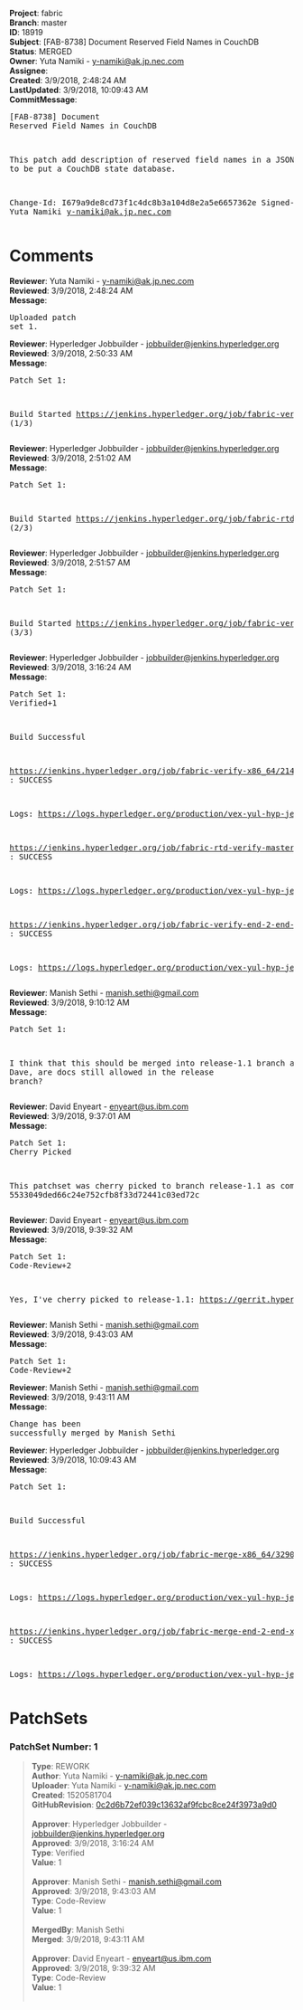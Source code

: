 <strong>Project</strong>: fabric<br><strong>Branch</strong>: master<br><strong>ID</strong>: 18919<br><strong>Subject</strong>: [FAB-8738] Document Reserved Field Names in CouchDB<br><strong>Status</strong>: MERGED<br><strong>Owner</strong>: Yuta Namiki - y-namiki@ak.jp.nec.com<br><strong>Assignee</strong>:<br><strong>Created</strong>: 3/9/2018, 2:48:24 AM<br><strong>LastUpdated</strong>: 3/9/2018, 10:09:43 AM<br><strong>CommitMessage</strong>:<br><pre>[FAB-8738] Document Reserved Field Names in CouchDB

This patch add description of reserved field names in a JSON
document to be put a CouchDB state database.

Change-Id: I679a9de8cd73f1c4dc8b3a104d8e2a5e6657362e
Signed-off-by: Yuta Namiki <y-namiki@ak.jp.nec.com>
</pre><h1>Comments</h1><strong>Reviewer</strong>: Yuta Namiki - y-namiki@ak.jp.nec.com<br><strong>Reviewed</strong>: 3/9/2018, 2:48:24 AM<br><strong>Message</strong>: <pre>Uploaded patch set 1.</pre><strong>Reviewer</strong>: Hyperledger Jobbuilder - jobbuilder@jenkins.hyperledger.org<br><strong>Reviewed</strong>: 3/9/2018, 2:50:33 AM<br><strong>Message</strong>: <pre>Patch Set 1:

Build Started https://jenkins.hyperledger.org/job/fabric-verify-x86_64/21400/ (1/3)</pre><strong>Reviewer</strong>: Hyperledger Jobbuilder - jobbuilder@jenkins.hyperledger.org<br><strong>Reviewed</strong>: 3/9/2018, 2:51:02 AM<br><strong>Message</strong>: <pre>Patch Set 1:

Build Started https://jenkins.hyperledger.org/job/fabric-rtd-verify-master/324/ (2/3)</pre><strong>Reviewer</strong>: Hyperledger Jobbuilder - jobbuilder@jenkins.hyperledger.org<br><strong>Reviewed</strong>: 3/9/2018, 2:51:57 AM<br><strong>Message</strong>: <pre>Patch Set 1:

Build Started https://jenkins.hyperledger.org/job/fabric-verify-end-2-end-x86_64/13102/ (3/3)</pre><strong>Reviewer</strong>: Hyperledger Jobbuilder - jobbuilder@jenkins.hyperledger.org<br><strong>Reviewed</strong>: 3/9/2018, 3:16:24 AM<br><strong>Message</strong>: <pre>Patch Set 1: Verified+1

Build Successful 

https://jenkins.hyperledger.org/job/fabric-verify-x86_64/21400/ : SUCCESS

Logs: https://logs.hyperledger.org/production/vex-yul-hyp-jenkins-3/fabric-verify-x86_64/21400

https://jenkins.hyperledger.org/job/fabric-rtd-verify-master/324/ : SUCCESS

Logs: https://logs.hyperledger.org/production/vex-yul-hyp-jenkins-3/fabric-rtd-verify-master/324

https://jenkins.hyperledger.org/job/fabric-verify-end-2-end-x86_64/13102/ : SUCCESS

Logs: https://logs.hyperledger.org/production/vex-yul-hyp-jenkins-3/fabric-verify-end-2-end-x86_64/13102</pre><strong>Reviewer</strong>: Manish Sethi - manish.sethi@gmail.com<br><strong>Reviewed</strong>: 3/9/2018, 9:10:12 AM<br><strong>Message</strong>: <pre>Patch Set 1:

I think that this should be merged into release-1.1 branch as well. Dave, are docs still allowed in the release branch?</pre><strong>Reviewer</strong>: David Enyeart - enyeart@us.ibm.com<br><strong>Reviewed</strong>: 3/9/2018, 9:37:01 AM<br><strong>Message</strong>: <pre>Patch Set 1: Cherry Picked

This patchset was cherry picked to branch release-1.1 as commit 5533049ded66c24e752cfb8f33d72441c03ed72c</pre><strong>Reviewer</strong>: David Enyeart - enyeart@us.ibm.com<br><strong>Reviewed</strong>: 3/9/2018, 9:39:32 AM<br><strong>Message</strong>: <pre>Patch Set 1: Code-Review+2

Yes, I've cherry picked to release-1.1: https://gerrit.hyperledger.org/r/#/c/18933/</pre><strong>Reviewer</strong>: Manish Sethi - manish.sethi@gmail.com<br><strong>Reviewed</strong>: 3/9/2018, 9:43:03 AM<br><strong>Message</strong>: <pre>Patch Set 1: Code-Review+2</pre><strong>Reviewer</strong>: Manish Sethi - manish.sethi@gmail.com<br><strong>Reviewed</strong>: 3/9/2018, 9:43:11 AM<br><strong>Message</strong>: <pre>Change has been successfully merged by Manish Sethi</pre><strong>Reviewer</strong>: Hyperledger Jobbuilder - jobbuilder@jenkins.hyperledger.org<br><strong>Reviewed</strong>: 3/9/2018, 10:09:43 AM<br><strong>Message</strong>: <pre>Patch Set 1:

Build Successful 

https://jenkins.hyperledger.org/job/fabric-merge-x86_64/3290/ : SUCCESS

Logs: https://logs.hyperledger.org/production/vex-yul-hyp-jenkins-3/fabric-merge-x86_64/3290

https://jenkins.hyperledger.org/job/fabric-merge-end-2-end-x86_64/1964/ : SUCCESS

Logs: https://logs.hyperledger.org/production/vex-yul-hyp-jenkins-3/fabric-merge-end-2-end-x86_64/1964</pre><h1>PatchSets</h1><h3>PatchSet Number: 1</h3><blockquote><strong>Type</strong>: REWORK<br><strong>Author</strong>: Yuta Namiki - y-namiki@ak.jp.nec.com<br><strong>Uploader</strong>: Yuta Namiki - y-namiki@ak.jp.nec.com<br><strong>Created</strong>: 1520581704<br><strong>GitHubRevision</strong>: [0c2d6b72ef039c13632af9fcbc8ce24f3973a9d0](https://github.com/hyperledger/fabric/commit/0c2d6b72ef039c13632af9fcbc8ce24f3973a9d0)<br><br><strong>Approver</strong>: Hyperledger Jobbuilder - jobbuilder@jenkins.hyperledger.org<br><strong>Approved</strong>: 3/9/2018, 3:16:24 AM<br><strong>Type</strong>: Verified<br><strong>Value</strong>: 1<br><br><strong>Approver</strong>: Manish Sethi - manish.sethi@gmail.com<br><strong>Approved</strong>: 3/9/2018, 9:43:03 AM<br><strong>Type</strong>: Code-Review<br><strong>Value</strong>: 1<br><br><strong>MergedBy</strong>: Manish Sethi<br><strong>Merged</strong>: 3/9/2018, 9:43:11 AM<br><br><strong>Approver</strong>: David Enyeart - enyeart@us.ibm.com<br><strong>Approved</strong>: 3/9/2018, 9:39:32 AM<br><strong>Type</strong>: Code-Review<br><strong>Value</strong>: 1<br><br></blockquote>